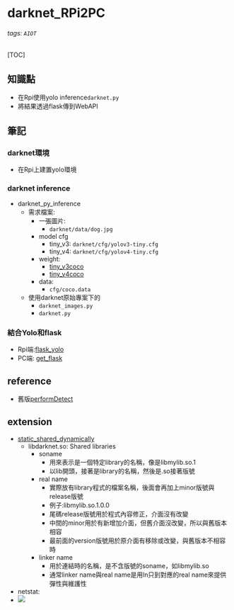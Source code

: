 # darknet_RPi2PC
###### tags: `AIOT`
[TOC]
## 知識點
- 在Rpi使用yolo inference`darknet.py`
- 將結果透過flask傳到WebAPI
## 筆記
### darknet環境
- 在Rpi上建置yolo環境
### darknet inference
- darknet_py_inference
    - 需求檔案:
        - 一張圖片:
            - `darknet/data/dog.jpg`
        - model cfg
            - tiny_v3: `darknet/cfg/yolov3-tiny.cfg`
            - tiny_v4: `darknet/cfg/yolov4-tiny.cfg`
        - weight:
            - [tiny_v3coco](https://pjreddie.com/media/files/yolov3-tiny.weights)
            - [tiny_v4coco](https://github.com/AlexeyAB/darknet/releases/download/darknet_yolo_v4_pre/yolov4-tiny.weights)
        - data:
            - `cfg/coco.data`
    - 使用darknet原始專案下的
        - `darknet_images.py`
        - `darknet.py`
### 結合Yolo和flask
- Rpi端:[flask_yolo](https://github.com/chihpy/AIOT/blob/main/D26_darknet_Rpi2PC/flask_yolo.py)
- PC端: [get_flask](https://github.com/chihpy/AIOT/blob/main/D26_darknet_Rpi2PC/get_flask.py)

## reference
- 舊版[performDetect](https://github.com/gengyanlei/fire-detect-yolov4/blob/master/yolov4/darknet.py)
## extension
- [static_shared_dynamically](https://blog.xuite.net/tzeng015/twblog/113272198)
    - libdarknet.so: Shared libraries
        - soname
            - 用來表示是一個特定library的名稱，像是libmylib.so.1
            - 以lib開頭，接著是library的名稱，然後是.so接著版號
        - real name
            - 實際放有library程式的檔案名稱，後面會再加上minor版號與release版號
            - 例子:libmylib.so.1.0.0
            - 尾碼release版號用於程式內容修正，介面沒有改變
            - 中間的minor用於有新增加介面，但舊介面沒改變，所以與舊版本相容
            - 最前面的version版號用於原介面有移除或改變，與舊版本不相容時
        - linker name
            - 用於連結時的名稱，是不含版號的soname，如libmylib.so
            - 通常linker name與real name是用ln只到對應的real name來提供彈性與維護性
- netstat: 
- ![](https://i.imgur.com/u4WOhCl.png)
